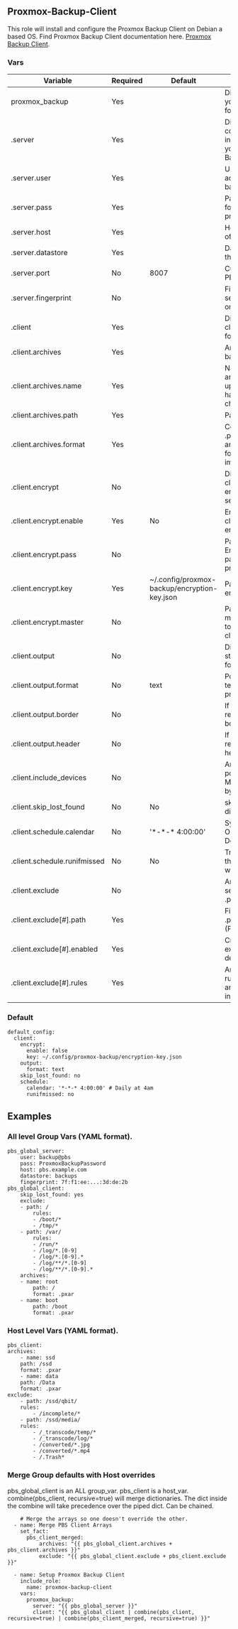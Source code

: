 ## Proxmox-Backup-Client

This role will install and configure the Proxmox Backup Client on Debian a based OS.
Find Proxmox Backup Client documentation here. [Proxmox Backup Client](https://pbs.proxmox.com/docs/backup-client.html).

### Vars
| Variable | Required | Default | Description|
|-----------|----------|----------|----------|
| proxmox_backup | Yes | | Dict containing your configuration for this role |
| .server | Yes | | Dict containing the connection information for your Proxmox Backup Server. |
| .server.user | Yes | | Username to access the PBS, ex. backup@pbs |
| .server.pass | Yes | | Password or Token for the username provided. |
| .server.host | Yes | | Hostname/FQDN/IP of the PBS. |
| .server.datastore | Yes | | Datastore to store the backups. |
| .server.port | No | 8007 | Custom port of the PBS API. |
| .server.fingerprint | No | | Fingerprint of the server cert, found on the dashboard. |
| .client | Yes | | Dict containing the client configuration for the PBC. |
| .client.archives | Yes | | Array of items to backup. |
| .client.archives.name | Yes | | Name of the archive file to upload, cannot have the '/' character. |
| .client.archives.path | Yes | | Path to backup. |
| .client.archives.format | Yes | | Common types are .pxar for file archives, and .img for block device images. |
| .client.encrypt | No | | Dict containing client side encryption settings. |
| .client.encrypt.enable | Yes | No | Enable or Disable client side encryption. |
| .client.encrypt.pass | No | | Password for the Encryption Key, if password protected. |
| .client.encrypt.key | Yes | ~/.config/proxmox-backup/encryption-key.json | Path to store the encryption key. |
| .client.encrypt.master | No | | Path to local master-public.pem to copy to the client |
| .client.output | No | | Dict containing stdout log formatting options. |
| .client.output.format | No | text | Possible values are text, json, json-pretty. |
| .client.output.border | No | | If set, will not render table borders. |
| .client.output.header | No | | If set, will not render table headers. |
| .client.include_devices | No | | Array of mount points to include, MPs are skipped by default. |
| .client.skip_lost_found | No | No | skip lost+found directories. |
| .client.schedule.calendar | No | '\*-\*-\* 4:00:00' | Systemd Timer OnCalendar string, Default 4am Daily. |
| .client.schedule.runifmissed | No | No | Trigger service if the last start time was missed. |
| .client.exclude | No | | Array containting settings for .pxarexclude files. |
| .client.exclude[#].path | Yes | | File path of .pxarexclude (Parent Folder). |
| .client.exclude[#].enabled | Yes | | Create the exclusion file, delete if no. |
| .client.exclude[#].rules | Yes | | Array of exclusion rules, can include an explicit inclusion. |

### Default
```
default_config:
  client:
    encrypt:
      enable: false
      key: ~/.config/proxmox-backup/encryption-key.json
    output:
      format: text
    skip_lost_found: no
    schedule:
      calendar: '*-*-* 4:00:00' # Daily at 4am
      runifmissed: no
```

## Examples
### All level Group Vars (YAML format).
```
pbs_global_server:
    user: backup@pbs
    pass: ProxmoxBackupPassword
    host: pbs.example.com
    datastore: backups
    fingerprint: 7f:f1:ee:...:3d:de:2b
pbs_global_client:
    skip_lost_found: yes
    exclude:
    - path: /
        rules:
        - /boot/*
        - /tmp/*
    - path: /var/
        rules: 
        - /run/*
        - /log/*.[0-9]
        - /log/*.[0-9].*
        - /log/**/*.[0-9]
        - /log/**/*.[0-9].*
    archives:
    - name: root
        path: /
        format: .pxar
    - name: boot
        path: /boot
        format: .pxar
```
### Host Level Vars (YAML format).
```
pbs_client:
archives:
    - name: ssd
    path: /ssd
    format: .pxar
    - name: data
    path: /Data
    format: .pxar
exclude:
    - path: /ssd/qbit/
    rules:
        - /incomplete/*
    - path: /ssd/media/
    rules:
        - /_transcode/temp/*
        - /_transcode/log/*
        - /converted/*.jpg
        - /converted/*.mp4
        - /.Trash*
```
### Merge Group defaults with Host overrides
pbs_global_client is an ALL group_var.
pbs_client is a host_var.
combine(pbs_client, recursive=true) will merge dictionaries. The dict inside the combine will take precedence over the piped dict. Can be chained.
```
    # Merge the arrays so one doesn't override the other.
  - name: Merge PBS Client Arrays
    set_fact:
      pbs_client_merged:
          archives: "{{ pbs_global_client.archives + pbs_client.archives }}"
          exclude: "{{ pbs_global_client.exclude + pbs_client.exclude }}"
  
  - name: Setup Proxmox Backup Client
    include_role:
      name: proxmox-backup-client
    vars:
      proxmox_backup:
        server: "{{ pbs_global_server }}"
        client: "{{ pbs_global_client | combine(pbs_client, recursive=true) | combine(pbs_client_merged, recursive=true) }}"
```
